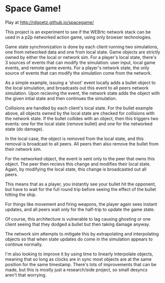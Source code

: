 # Space Game!

Play at http://rdgoetz.github.io/spacegame/

This project is an experiment to see if the WEBrtc network stack can be used in a p2p networked action game, using only browser technologies.

Game state synchronization is done by each client running two simulations, one from networked data and one from local state. Game objects are strictly owned by either the local or network sim. For a player's local state, there's 3 sources of events that can modify the simulation: user input, local game events, and remote game events. For a player's network state, the only source of events that can modify the simulation come from the network.

As a simple example, issuing a 'shoot' event locally adds a bullet object to the local simulation, and broadcasts out this event to all peers network simulation. Upon recieving the event, the network state adds the object with the given intial state and then continues the simulation.

Collisions are handled by each client's local state. For the bullet example above, all objects owned by the local state are checked for collisions with the network state. If the bullet collides with an object, then this triggers two events: one for the local state (remove bullet) and one for the networked state (do damage).

In the local case, the object is removed from the local state, and this removal is broadcast to all peers. All peers then also remove the bullet from their network sim.

For the networked object, the event is sent only to the peer that owns this object. The peer then recievs this change and modifies their local state. Again, by modifying the local state, this change is broadcasted out all peers.

This means that as a player, you instantly see your bullet hit the opponent, but have to wait for the full round trip before seeing the effect of the bullet hitting the ship.

For things like movement and firing weapons, the player again sees instant updates, and all peers wait only for the half-trip to update the game state.

Of course, this architecture is vulnerable to lag causing ghosting or one client seeing that they dodged a bullet but then taking damage anyway.

The network sim attempts to mitigate this by extrapolating and interpolating objects so that when state updates do come in the simulation appears to continue normally.

I'm also looking to improve it by using time to linearly interpolate objects, meaning that so long as clocks are in sync most objects are at the same position for the same timestamp. There's lots of improvements that can be made, but this is mostly just a research/side project, so small desyncs aren't that worrying.
